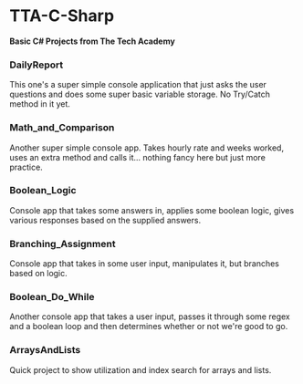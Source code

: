 
# TTA-C-Sharp
**Basic C# Projects from The Tech Academy**

### DailyReport
This one's a super simple console application that just asks the user questions and does some super basic variable storage. No Try/Catch method in it yet.

### Math_and_Comparison
Another super simple console app. Takes hourly rate and weeks worked, uses an extra method and calls it... nothing fancy here but just more practice.

### Boolean_Logic
Console app that takes some answers in, applies some boolean logic, gives various responses based on the supplied answers.

###	Branching_Assignment
Console app that takes in some user input, manipulates it, but branches based on logic.

### Boolean_Do_While
Another console app that takes a user input, passes it through some regex and a boolean loop and then determines whether or not we're good to go.

### ArraysAndLists
Quick project to show utilization and index search for arrays and lists.